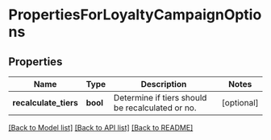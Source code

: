 # PropertiesForLoyaltyCampaignOptions


## Properties
Name | Type | Description | Notes
------------ | ------------- | ------------- | -------------
**recalculate_tiers** | **bool** | Determine if tiers should be recalculated or no. | [optional] 

[[Back to Model list]](../README.md#documentation-for-models) [[Back to API list]](../README.md#documentation-for-api-endpoints) [[Back to README]](../README.md)



